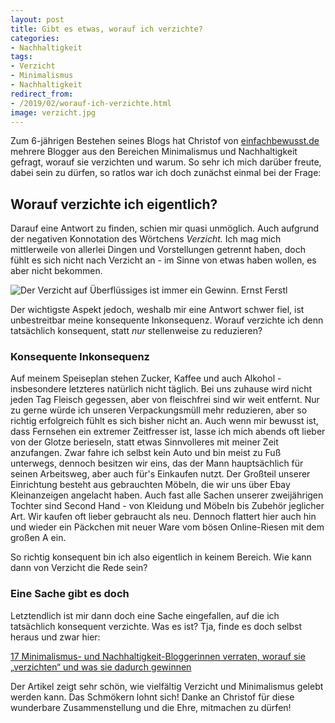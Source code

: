 ```yaml
---
layout: post
title: Gibt es etwas, worauf ich verzichte?
categories:
- Nachhaltigkeit
tags:
- Verzicht
- Minimalismus
- Nachhaltigkeit
redirect_from:
- /2019/02/worauf-ich-verzichte.html
image: verzicht.jpg
---
```


Zum 6-jährigen Bestehen seines Blogs hat Christof von
[einfachbewusst.de](http://www.einfachbewusst.de/)
mehrere Blogger aus den Bereichen Minimalismus und Nachhaltigkeit gefragt,
worauf sie verzichten und warum. So sehr ich mich darüber freute, dabei sein zu
dürfen, so ratlos war ich doch zunächst einmal bei der Frage:

## Worauf verzichte ich eigentlich?

Darauf eine Antwort zu finden, schien mir quasi
unmöglich. Auch aufgrund der negativen Konnotation des Wörtchens
*Verzicht.* Ich mag mich mittlerweile von allerlei Dingen und Vorstellungen
getrennt haben, doch fühlt es sich nicht nach Verzicht an - im Sinne von etwas
haben wollen, es aber nicht bekommen.

![Der Verzicht auf Überflüssiges ist immer ein Gewinn. Ernst Ferstl]({{site.baseurl}}/assets/img/posts/verzicht.jpg)

Der wichtigste Aspekt jedoch, weshalb mir eine Antwort schwer fiel, ist
unbestreitbar meine konsequente Inkonsequenz. Worauf verzichte ich denn
tatsächlich konsequent, statt *nur* stellenweise zu reduzieren?

### Konsequente Inkonsequenz

Auf meinem Speiseplan stehen Zucker, Kaffee und auch Alkohol - insbesondere
letzteres natürlich nicht täglich. Bei uns zuhause wird nicht jeden Tag Fleisch
gegessen, aber von fleischfrei sind wir weit entfernt. Nur zu gerne würde ich
unseren Verpackungsmüll mehr reduzieren, aber so richtig erfolgreich fühlt es
sich bisher nicht an. Auch wenn mir bewusst ist, dass Fernsehen ein extremer
Zeitfresser ist, lasse ich mich abends oft lieber von der Glotze berieseln,
statt etwas Sinnvolleres mit meiner Zeit anzufangen. Zwar fahre ich selbst kein
Auto und bin meist zu Fuß unterwegs, dennoch besitzen wir eins, das der Mann
hauptsächlich für seinen Arbeitsweg, aber auch für's Einkaufen nutzt. Der
Großteil unserer Einrichtung besteht aus gebrauchten Möbeln, die wir uns über
Ebay Kleinanzeigen angelacht haben. Auch fast alle Sachen unserer zweijährigen
Tochter sind Second Hand - von Kleidung und Möbeln bis Zubehör jeglicher Art.
Wir kaufen oft lieber gebraucht als neu. Dennoch flattert hier auch hin und
wieder ein Päckchen mit neuer Ware vom bösen Online-Riesen mit dem großen A ein.

So richtig konsequent bin ich also eigentlich in keinem Bereich. Wie kann dann
von Verzicht die Rede sein?

### Eine Sache gibt es doch

Letztendlich ist mir dann doch eine Sache eingefallen, auf die ich tatsächlich
konsequent verzichte. Was es ist? Tja, finde es doch selbst heraus und zwar
hier:

[17 Minimalismus- und Nachhaltigkeit-Bloggerinnen verraten,
worauf sie „verzichten“ und was sie dadurch gewinnen](http://www.einfachbewusst.de/2019/01/minimalismus-bloggerinnen-verzichten/)

Der Artikel zeigt sehr schön, wie vielfältig Verzicht und Minimalismus gelebt
werden kann. Das Schmökern lohnt sich! Danke an Christof für diese wunderbare
Zusammenstellung und die Ehre, mitmachen zu dürfen!
